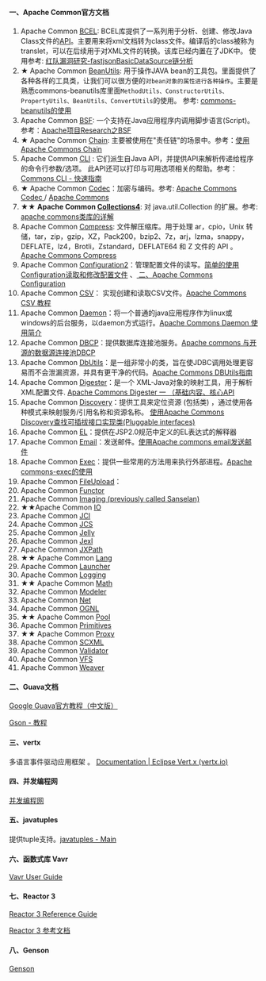 #### 一、Apache Common官方文档

1. Apache Common [BCEL](http://commons.apache.org/bcel/):  BCEL库提供了一系列用于分析、创建、修改Java Class文件的[API](https://so.csdn.net/so/search?q=API&spm=1001.2101.3001.7020)。主要用来将xml文档转为class文件。编译后的class被称为translet，可以在后续用于对XML文件的转换。该库已经内置在了JDK中。 使用参考: [红队漏洞研究-fastjsonBasicDataSource链分析](https://blog.csdn.net/gamma_lab/article/details/123294137)
2. ★ Apache Common [BeanUtils](http://commons.apache.org/beanutils/):  用于操作JAVA bean的工具包。里面提供了各种各样的工具类，让我们可以很方便的`对bean对象的属性进行各种操作`。主要是熟悉commons-beanutils库里面`MethodUtils、ConstructorUtils、PropertyUtils、BeanUtils、ConvertUtils`的使用。 参考: [commons-beanutils的使用](https://www.jianshu.com/p/27c0ea663d83)
3. Apache Common [BSF](http://commons.apache.org/bsf/): 一个支持在Java应用程序内调用脚步语言(Script)。参考：[Apache项目Research之BSF](https://blog.csdn.net/maqujun/article/details/83195119)
4. ★ Apache Common [Chain](http://commons.apache.org/chain/): 主要被使用在"责任链"的场景中。参考：[使用Apache Commons Chain](https://www.iteye.com/blog/phil-xzh-321536)
5. Apache Common [CLI](http://commons.apache.org/cli/) : 它们派生自Java API，并提供API来解析传递给程序的命令行参数/选项。 此API还可以打印与可用选项相关的帮助。参考：[Commons CLI - 快速指南](https://iowiki.com/commons_cli/commons_cli_quick_guide.html)
6. ★ Apache Common [Codec](http://commons.apache.org/codec/)：加密与编码。参考: [Apache Commons Codec ](https://zhuanlan.zhihu.com/p/388504402) /  [Apache Commons](https://www.zhihu.com/column/c_1395490348211298304)
7. ★★ **Apache Common [Collections4](http://commons.apache.org/collections/)**: 对 java.util.Collection 的扩展。参考: [apache commons类库的详解](https://blog.csdn.net/leaderway/article/details/52387925)
8. Apache Common [Compress](http://commons.apache.org/compress/): 文件解压缩库。用于处理 ar，cpio，Unix 转储，tar，zip，gzip，XZ，Pack200，bzip2、7z，arj，lzma，snappy，DEFLATE，lz4，Brotli，Zstandard，DEFLATE64 和 Z 文件的 API 。[Apache Commons Compress ](https://zhuanlan.zhihu.com/p/389762356)
9. Apache Common  [Configuration2](http://commons.apache.org/configuration/)：管理配置文件的读写。[简单的使用Configuration读取和修改配置文件](https://blog.csdn.net/weixin_45492007/article/details/118070473) 、[ 二、Apache Commons Configuration](https://blog.csdn.net/f641385712/article/details/104350308)
10. Apache Common  [CSV](http://commons.apache.org/csv/)： 实现创建和读取CSV文件。[Apache Commons CSV 教程](https://blog.csdn.net/neweastsun/article/details/85143572)
11. Apache Common  [Daemon](http://commons.apache.org/daemon/)：将一个普通的java应用程序作为linux或windows的后台服务，以daemon方式运行。[Apache Commons Daemon 使用简介](https://blog.csdn.net/catherine160/article/details/21444119)
12. Apache Common  [DBCP](http://commons.apache.org/dbcp/)：提供数据库连接池服务。[Apache commons 与开源的数据源连接池DBCP](https://blog.csdn.net/qq_44861675/article/details/107871172)
13. Apache Common  [DbUtils](http://commons.apache.org/dbutils/)：是一组非常小的类，旨在使JDBC调用处理更容易而不会泄漏资源，并具有更干净的代码。[Apache Commons DBUtils指南](https://blog.csdn.net/allway2/article/details/123974410)
14. Apache Common  [Digester](http://commons.apache.org/digester/)：是一个 XML-Java对象的映射工具，用于解析 XML配置文件.   [Apache Commons Digester 一 （基础内容、核心API](https://www.cnblogs.com/chenpi/p/6930730.html)
15. Apache Common  [Discovery](http://commons.apache.org/discovery/)：提供工具来定位资源 (包括类) ，通过使用各种模式来映射服务/引用名称和资源名称。 [使用Apache Commons Discovery查找可插拔接口实现类(Pluggable interfaces)](https://www.iteye.com/blog/terrencexu-715982)
16. Apache Common  [EL](http://commons.apache.org/el/)：提供在JSP2.0规范中定义的EL表达式的解释器
17. Apache Common  [Email](http://commons.apache.org/email/)：发送邮件。[使用Apache commons email发送邮件](https://www.cnblogs.com/conti/p/13145164.html)
18. Apache Common  [Exec](http://commons.apache.org/exec/)：提供一些常用的方法用来执行外部进程。[Apache commons-exec的使用](https://blog.csdn.net/u011943534/article/details/120938888)
19. Apache Common  [FileUpload](http://commons.apache.org/fileupload/)：
20. Apache Common  [Functor](http://commons.apache.org/functor/)
21. Apache Common  [Imaging (previously called Sanselan)](http://commons.apache.org/imaging/)
22. ★★Apache Common  [IO](http://commons.apache.org/io/)
23. Apache Common  [JCI](http://commons.apache.org/jci/)
24. Apache Common  [JCS](http://commons.apache.org/jcs/)
25. Apache Common  [Jelly](http://commons.apache.org/jelly/)
26. Apache Common  [Jexl](http://commons.apache.org/jexl/)
27. Apache Common  [JXPath](http://commons.apache.org/jxpath/)
28. ★★ Apache Common  [Lang](http://commons.apache.org/lang/)
29. Apache Common  [Launcher](http://commons.apache.org/launcher/)
30. Apache Common  [Logging](http://commons.apache.org/logging/)
31. ★★ Apache Common  [Math](http://commons.apache.org/math/)
32. Apache Common  [Modeler](http://commons.apache.org/modeler/)
33. Apache Common  [Net](http://commons.apache.org/net/)
34. Apache Common  [OGNL](http://commons.apache.org/ognl/)
35. ★★ Apache Common  [Pool](http://commons.apache.org/pool/)
36. Apache Common  [Primitives](http://commons.apache.org/primitives/)
37. ★★ Apache Common  [Proxy](http://commons.apache.org/proxy/)
38. Apache Common  [SCXML](http://commons.apache.org/scxml/)
39. Apache Common  [Validator](http://commons.apache.org/validator/)
40. Apache Common  [VFS](http://commons.apache.org/vfs/)
41. Apache Common  [Weaver](http://commons.apache.org/weaver/)

#### 二、Guava文档

[Google Guava官方教程（中文版）](https://wizardforcel.gitbooks.io/guava-tutorial/content/1.html)

[Gson - 教程](https://iowiki.com/gson/gson_index.html)

#### 三、vertx

多语言事件驱动应用框架 。  [Documentation | Eclipse Vert.x (vertx.io)](https://vertx.io/docs/)

#### 四、并发编程网

[并发编程网](http://ifeve.com/)

#### 五、javatuples

提供tuple支持。[javatuples - Main](https://www.javatuples.org/)

#### 六、函数式库 Vavr

[Vavr User Guide](https://docs.vavr.io/)

#### 七、Reactor 3

[Reactor 3 Reference Guide ](https://projectreactor.io/docs/core/release/reference/)

[Reactor 3 参考文档 ](http://htmlpreview.github.io/?https://github.com/get-set/reactor-core/blob/master-zh/src/docs/index.html)

#### 八、Genson

[Genson ](http://genson.io/#)